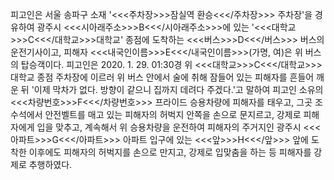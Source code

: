 피고인은 서울 송파구 소재 '<<<주차장>>>잠실역 환승<<</주차장>>> 주차장'을 경유하여 광주시 <<<시아래주소>>>B<<</시아래주소>>>에 있는 '<<<대학교>>>C<<</대학교>>>대학교' 종점에 도착하는 <<<버스>>>D<<</버스>>> 버스의 운전기사이고, 피해자 <<<내국인이름>>>E<<</내국인이름>>>(가명, 여)은 위 버스의 탑승객이다.
피고인은 2020. 1. 29. 01:30경 위 <<<대학교>>>C<<</대학교>>>대학교 종점 주차장에 이르러 위 버스 안에서 술에 취해 잠들어 있는 피해자를 흔들어 깨운 뒤 '이제 막차가 없다. 방향이 같으니 집까지 데려다 주겠다.'고 말하여 피고인 소유의 <<<차량번호>>>F<<</차량번호>>> 프라이드 승용차량에 피해자를 태우고, 그곳 조수석에서 안전벨트를 매고 있는 피해자의 허벅지 안쪽을 손으로 문지르고, 강제로 피해자에게 입을 맞추고, 계속해서 위 승용차량을 운전하여 피해자의 주거지인 광주시 <<<아파트>>>G<<</아파트>>> 아파트 입구에 있는 <<<앞>>>H<<</앞>>> 앞에 도착한 이후에도 피해자의 허벅지를 손으로 만지고, 강제로 입맞춤을 하는 등 피해자를 강제로 추행하였다.